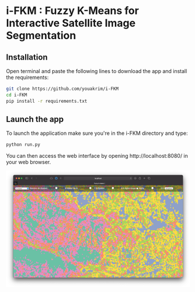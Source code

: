 # i-FKM : Fuzzy K-Means for Interactive Satellite Image Segmentation

## Installation

Open terminal and paste the following lines to download the app and install the requirements:

```bash
git clone https://github.com/youakrim/i-FKM
cd i-FKM
pip install -r requirements.txt
```

## Launch the app

To launch the application make sure you're in the i-FKM directory and type:

```bash
python run.py
```

You can then access the web interface by opening http://localhost:8080/ in your web browser.

![screenshot](examples/screenshot.png)

